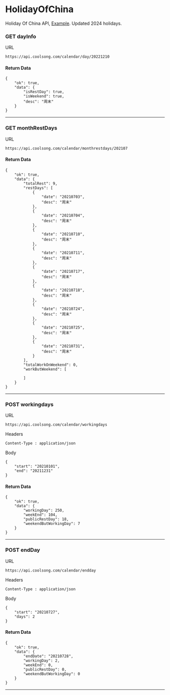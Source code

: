 # HolidayOfChina
Holiday Of China API, [Example](https://api.coolsong.com/today.php). 
Updated 2024 holidays.

### GET dayInfo
URL
```
https://api.coolsong.com/calendar/day/20221210
```
#### Return Data
```
{
    "ok": true,
    "data": {
        "isRestDay": true,
        "isWeekend": true,
        "desc": "周末"
    }
}
```
***
### GET monthRestDays
URL
```
https://api.coolsong.com/calendar/monthrestdays/202107
```
#### Return Data
```
{
    "ok": true,
    "data": {
        "totalRest": 9,
        "restDays": [
            {
                "date": "20210703",
                "desc": "周末"
            },
            {
                "date": "20210704",
                "desc": "周末"
            },
            {
                "date": "20210710",
                "desc": "周末"
            },
            {
                "date": "20210711",
                "desc": "周末"
            },
            {
                "date": "20210717",
                "desc": "周末"
            },
            {
                "date": "20210718",
                "desc": "周末"
            },
            {
                "date": "20210724",
                "desc": "周末"
            },
            {
                "date": "20210725",
                "desc": "周末"
            },
            {
                "date": "20210731",
                "desc": "周末"
            }
        ],
        "totalWorkOnWeekend": 0,
        "workButWeekend": [

        ]
    }
}
```
***
### POST workingdays
URL
```
https://api.coolsong.com/calendar/workingdays
```
Headers
```
Content-Type : application/json
```
Body
```
{
    "start": "20210101",
    "end": "20211231"
}
```
#### Return Data

```
{
    "ok": true,
    "data": {
        "workingDay": 250,
        "weekEnd": 104,
        "publicRestDay": 18,
        "weekendButWorkingDay": 7
    }
}
```
***
### POST endDay
URL
```
https://api.coolsong.com/calendar/endday
```
Headers
```
Content-Type : application/json
```
Body
```
{
    "start": "20210727",
    "days": 2
}
```
#### Return Data

```
{
    "ok": true,
    "data": {
        "endDate": "20210728",
        "workingDay": 2,
        "weekEnd": 0,
        "publicRestDay": 0,
        "weekendButWorkingDay": 0
    }
}
```
***
